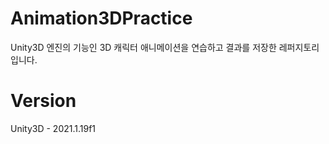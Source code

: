 # Animation3DPractice
Unity3D 엔진의 기능인 3D 캐릭터 애니메이션을 연습하고 결과를 저장한 레퍼지토리입니다.

# Version
Unity3D - 2021.1.19f1
